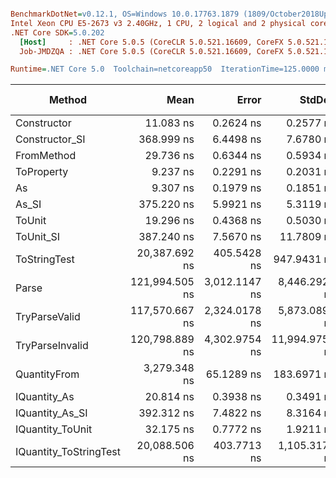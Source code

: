 ``` ini

BenchmarkDotNet=v0.12.1, OS=Windows 10.0.17763.1879 (1809/October2018Update/Redstone5)
Intel Xeon CPU E5-2673 v3 2.40GHz, 1 CPU, 2 logical and 2 physical cores
.NET Core SDK=5.0.202
  [Host]     : .NET Core 5.0.5 (CoreCLR 5.0.521.16609, CoreFX 5.0.521.16609), X64 RyuJIT
  Job-JMDZQA : .NET Core 5.0.5 (CoreCLR 5.0.521.16609, CoreFX 5.0.521.16609), X64 RyuJIT

Runtime=.NET Core 5.0  Toolchain=netcoreapp50  IterationTime=125.0000 ms  

```
|                 Method |           Mean |         Error |         StdDev |         Median |  Gen 0 | Gen 1 | Gen 2 | Allocated |
|----------------------- |---------------:|--------------:|---------------:|---------------:|-------:|------:|------:|----------:|
|            Constructor |      11.083 ns |     0.2624 ns |      0.2577 ns |      11.040 ns |      - |     - |     - |         - |
|         Constructor_SI |     368.999 ns |     6.4498 ns |      7.6780 ns |     367.516 ns | 0.0116 |     - |     - |     192 B |
|             FromMethod |      29.736 ns |     0.6344 ns |      0.5934 ns |      29.702 ns |      - |     - |     - |         - |
|             ToProperty |       9.237 ns |     0.2291 ns |      0.2031 ns |       9.259 ns |      - |     - |     - |         - |
|                     As |       9.307 ns |     0.1979 ns |      0.1851 ns |       9.291 ns |      - |     - |     - |         - |
|                  As_SI |     375.220 ns |     5.9921 ns |      5.3119 ns |     376.398 ns | 0.0122 |     - |     - |     192 B |
|                 ToUnit |      19.296 ns |     0.4368 ns |      0.5030 ns |      19.220 ns |      - |     - |     - |         - |
|              ToUnit_SI |     387.240 ns |     7.5670 ns |     11.7809 ns |     383.270 ns | 0.0122 |     - |     - |     192 B |
|           ToStringTest |  20,387.692 ns |   405.5428 ns |    947.9431 ns |  20,500.000 ns |      - |     - |     - |     944 B |
|                  Parse | 121,994.505 ns | 3,012.1147 ns |  8,446.2926 ns | 117,700.000 ns |      - |     - |     - |   33632 B |
|          TryParseValid | 117,570.667 ns | 2,324.0178 ns |  5,873.0896 ns | 115,600.000 ns |      - |     - |     - |   33608 B |
|        TryParseInvalid | 120,798.889 ns | 4,302.9754 ns | 11,994.9755 ns | 117,250.000 ns |      - |     - |     - |   32928 B |
|           QuantityFrom |   3,279.348 ns |    65.1289 ns |    183.6971 ns |   3,300.000 ns |      - |     - |     - |      56 B |
|           IQuantity_As |      20.814 ns |     0.3938 ns |      0.3491 ns |      20.801 ns | 0.0015 |     - |     - |      24 B |
|        IQuantity_As_SI |     392.312 ns |     7.4822 ns |      8.3164 ns |     391.466 ns | 0.0093 |     - |     - |     192 B |
|       IQuantity_ToUnit |      32.175 ns |     0.7772 ns |      1.9211 ns |      32.149 ns | 0.0034 |     - |     - |      56 B |
| IQuantity_ToStringTest |  20,088.506 ns |   403.7713 ns |  1,105.3175 ns |  20,200.000 ns |      - |     - |     - |     944 B |
